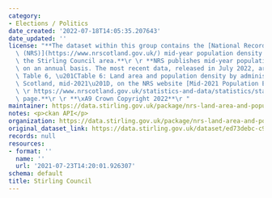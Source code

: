 ```yaml
---
category:
- Elections / Politics
date_created: '2022-07-18T14:05:35.207643'
date_updated: ''
license: "**The dataset within this group contains the [National Records of Scotland\
  \ (NRS)](https://www.nrscotland.gov.uk/) mid-year population density estimates for\
  \ the Stirling Council area.**\r \r **NRS publishes mid-year population estimates\
  \ on an annual basis. The most recent data, released in July 2022, are sourced from\
  \ Table 6, \u201CTable 6: Land area and population density by administrative area,\
  \ Scotland, mid-2021\u201D, on the NRS website [Mid-2021 Population Estimates Scotland](\
  \ \r https://www.nrscotland.gov.uk/statistics-and-data/statistics/statistics-by-theme/population/population-estimates/mid-year-population-estimates/mid-2021)\
  \ page.**\r \r **\xA9 Crown Copyright 2022**\r "
maintainer: https://data.stirling.gov.uk/package/nrs-land-area-and-population-density
notes: <p>ckan API</p>
organization: https://data.stirling.gov.uk/package/nrs-land-area-and-population-density
original_dataset_link: https://data.stirling.gov.uk/dataset/ed73debc-c99f-442e-b69a-4a288235bf2f/resource/8d8e7c94-701e-4f38-9346-f5b0bf25d121/download/20220718-stirling-nrs-land-area-population-density-estimates-2000-to-2021.csv
records: null
resources:
- format: ''
  name: ''
  url: '2021-07-23T14:20:01.926307'
schema: default
title: Stirling Council
---
```

